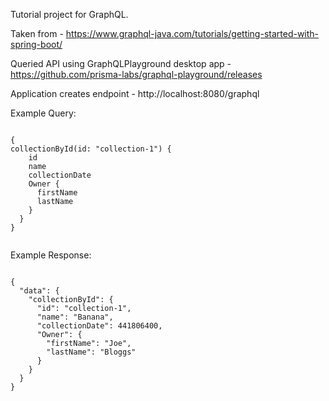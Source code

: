 Tutorial project for GraphQL.

Taken from - https://www.graphql-java.com/tutorials/getting-started-with-spring-boot/

Queried API using GraphQLPlayground desktop app - https://github.com/prisma-labs/graphql-playground/releases

Application creates endpoint -  http://localhost:8080/graphql

Example Query:

```

{
collectionById(id: "collection-1") {
    id
    name
    collectionDate
    Owner {
      firstName
      lastName
    }
  }
}


```

Example Response:

```

{
  "data": {
    "collectionById": {
      "id": "collection-1",
      "name": "Banana",
      "collectionDate": 441806400,
      "Owner": {
        "firstName": "Joe",
        "lastName": "Bloggs"
      }
    }
  }
}

```